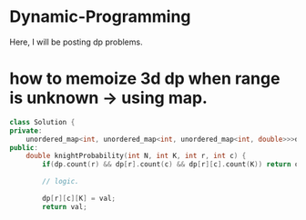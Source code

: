 # Dynamic-Programming
Here, I will be posting dp problems.


# how to memoize 3d dp when range is unknown -> using map.
```cpp
class Solution {
private:
    unordered_map<int, unordered_map<int, unordered_map<int, double>>>dp;
public:
    double knightProbability(int N, int K, int r, int c) {
        if(dp.count(r) && dp[r].count(c) && dp[r][c].count(K)) return dp[r][c][K];
        
        // logic.
        
        dp[r][c][K] = val;
        return val;
